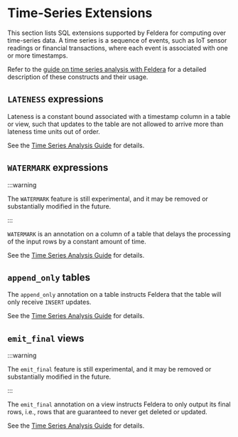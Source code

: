 # Time-Series Extensions

This section lists SQL extensions supported by Feldera for computing over
time-series data.  A time series is a sequence of events, such as IoT sensor
readings or financial transactions, where each event is associated with one or
more timestamps.

Refer to the
[guide on time series analysis with Feldera](/tutorials/time-series)
for a detailed description of these constructs and their usage.

## `LATENESS` expressions

Lateness is a constant bound associated with a timestamp column in a
table or view, such that updates to the table are not allowed to arrive more than
lateness time units out of order.

See the [Time Series Analysis Guide](/tutorials/time-series#timestamp-columns-and-lateness)
for details.

## `WATERMARK` expressions

:::warning

The `WATERMARK` feature is still experimental, and it may be removed
or substantially modified in the future.

:::

`WATERMARK` is an annotation on a column of a table that delays the processing
of the input rows by a constant amount of time.

See the [Time Series Analysis Guide](/tutorials/time-series#delaying-inputs-with-watermark)
for details.

## `append_only` tables

The `append_only` annotation on a table instructs Feldera that the table will
only receive `INSERT` updates.

See the [Time Series Analysis Guide](/tutorials/time-series#append-only-tables)
for details.

## `emit_final` views

:::warning

The `emit_final` feature is still experimental, and it may be removed
or substantially modified in the future.

:::

The `emit_final` annotation on a view instructs Feldera to only output its final rows,
i.e., rows that are guaranteed to never get deleted or updated.

See the [Time Series Analysis Guide](/tutorials/time-series#emitting-final-values-of-a-view-with-emit_final)
for details.